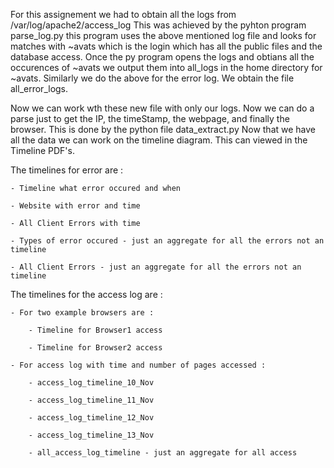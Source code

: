 For this assignement we had to obtain all the logs from /var/log/apache2/access_log
This was achieved by the pyhton program parse_log.py this program uses the above mentioned 
log file and looks for matches with ~avats which is the login which has all the public files
and the database access. Once the py program opens the logs and obtians all the occurences of
~avats we output them into all_logs in the home directory for ~avats. Similarly we do the above
for the error log. We obtain the file all_error_logs.

Now we can work wth these new file with only our logs. Now we can do a parse just to get the IP,
the timeStamp, the webpage, and finally the browser. This is done by the python file data_extract.py
Now that we have all the data we can work on the timeline diagram. This can viewed in the Timeline PDF's. 

The timelines for error are :

    - Timeline what error occured and when

    - Website with error and time

    - All Client Errors with time

    - Types of error occured - just an aggregate for all the errors not an timeline

    - All Client Errors - just an aggregate for all the errors not an timeline

The timelines for the access log are :

    - For two example browsers are :

        - Timeline for Browser1 access

        - Timeline for Browser2 access

    - For access log with time and number of pages accessed : 

        - access_log_timeline_10_Nov

        - access_log_timeline_11_Nov 

        - access_log_timeline_12_Nov

        - access_log_timeline_13_Nov

        - all_access_log_timeline - just an aggregate for all access